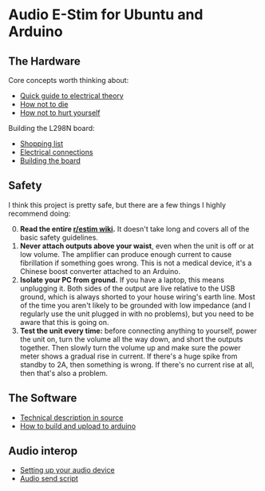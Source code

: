 Audio E-Stim for Ubuntu and Arduino
===================================

The Hardware
------------

Core concepts worth thinking about:

- [Quick guide to electrical theory](doc/electrical-theory.md)
- [How not to die](doc/how-not-to-die.md)
- [How not to hurt yourself](doc/how-not-to-hurt-yourself.md)

Building the L298N board:

- [Shopping list](doc/shopping-list.md)
- [Electrical connections](doc/schematic.md)
- [Building the board](doc/build.md)


Safety
------

I think this project is pretty safe, but there are a few things I highly
recommend doing:

0. **Read the entire [r/estim
   wiki](https://www.reddit.com/r/estim/wiki/index).** It doesn't take long and
   covers all of the basic safety guidelines.
1. **Never attach outputs above your waist**, even when the unit is off or at
   low volume. The amplifier can produce enough current to cause fibrillation if
   something goes wrong. This is not a medical device, it's a Chinese boost
   converter attached to an Arduino.
2. **Isolate your PC from ground.** If you have a laptop, this means unplugging
   it. Both sides of the output are live relative to the USB ground, which is
   always shorted to your house wiring's earth line. Most of the time you aren't
   likely to be grounded with low impedance (and I regularly use the unit
   plugged in with no problems), but you need to be aware that this is going on.
3. **Test the unit every time:** before connecting anything to yourself, power
   the unit on, turn the volume all the way down, and short the outputs
   together. Then slowly turn the volume up and make sure the power meter shows
   a gradual rise in current. If there's a huge spike from standby to 2A, then
   something is wrong. If there's no current rise at all, then that's also a
   problem.


The Software
------------

- [Technical description in source](src/main.cc)
- [How to build and upload to arduino](doc/platformio.md)


Audio interop
-------------

- [Setting up your audio device](doc/audio-setup.md)
- [Audio send script](./send-audio)

